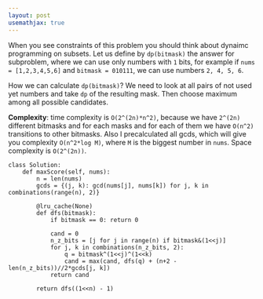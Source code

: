 ```yaml
---
layout: post
usemathjax: true
---
```


When you see constraints of this problem you should think about dynaimc programming on subsets. Let us define by `dp(bitmask)` the answer for subproblem, where we can use only numbers with `1` bits, for example if `nums = [1,2,3,4,5,6]` and `bitmask = 010111`, we can use numbers `2, 4, 5, 6`.

How we can calculate `dp(bitmask)`? We need to look at all pairs of not used yet numbers and take `dp` of the resulting mask. Then choose maximum among all possible candidates.

**Complexity**: time complexity is `O(2^(2n)*n^2)`, because we have `2^(2n)` different bitmasks and for each masks and for each of them we have `O(n^2)` transitions to other bitmasks. Also I precalculated all gcds, which will give you complexity `O(n^2*log M)`, where `M` is the biggest number in `nums`. Space complexity is `O(2^(2n))`.

```
class Solution:
    def maxScore(self, nums):
        n = len(nums)
        gcds = {(j, k): gcd(nums[j], nums[k]) for j, k in combinations(range(n), 2)}

        @lru_cache(None)
        def dfs(bitmask):
            if bitmask == 0: return 0
            
            cand = 0
            n_z_bits = [j for j in range(n) if bitmask&(1<<j)]
            for j, k in combinations(n_z_bits, 2):
                q = bitmask^(1<<j)^(1<<k)
                cand = max(cand, dfs(q) + (n+2 - len(n_z_bits))//2*gcds[j, k])
            return cand

        return dfs((1<<n) - 1)
```